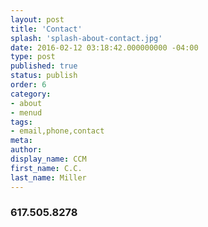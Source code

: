 ```yaml
---
layout: post
title: 'Contact'
splash: 'splash-about-contact.jpg'
date: 2016-02-12 03:18:42.000000000 -04:00
type: post
published: true
status: publish
order: 6
category:
- about
- menud
tags:
- email,phone,contact
meta:
author:
display_name: CCM
first_name: C.C.
last_name: Miller
---
```


### <span class="email"></span>
### 617.505.8278